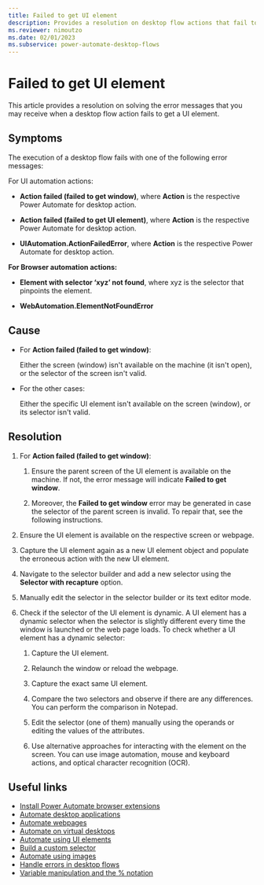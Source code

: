 ```yaml
---
title: Failed to get UI element 
description: Provides a resolution on desktop flow actions that fail to get a UI element.
ms.reviewer: nimoutzo
ms.date: 02/01/2023
ms.subservice: power-automate-desktop-flows
---
```


# Failed to get UI element

This article provides a resolution on solving the error messages that you may receive when a desktop flow action fails to get a UI element.

## Symptoms

The execution of a desktop flow fails with one of the following error messages:

For UI automation actions:

- **Action failed (failed to get window)**, where **Action** is the respective Power Automate for desktop action.

- **Action failed (failed to get UI element)**, where **Action** is the respective Power Automate for desktop action.

- **UIAutomation.ActionFailedError**, where **Action** is the respective Power Automate for desktop action.

**For Browser automation actions:**

- **Element with selector ‘xyz’ not found**, where xyz is the selector that pinpoints the element.

- **WebAutomation.ElementNotFoundError**

## Cause

- For **Action failed (failed to get window)**:

    Either the screen (window) isn't available on the machine (it isn't open), or the selector of the screen isn't valid.

- For the other cases:

    Either the specific UI element isn't available on the screen (window), or its selector isn't valid.

## Resolution

1. For **Action failed (failed to get window)**:

    1. Ensure the parent screen of the UI element is available on the machine. If not, the error message will indicate **Failed to get window**.

    1. Moreover, the **Failed to get window** error may be generated in case the selector of the parent screen is invalid. To repair that, see the following instructions.

1. Ensure the UI element is available on the respective screen or webpage.

1. Capture the UI element again as a new UI element object and populate the erroneous action with the new UI element.

1. Navigate to the selector builder and add a new selector using the **Selector with recapture** option.

1. Manually edit the selector in the selector builder or its text editor mode.

1. Check if the selector of the UI element is dynamic. A UI element has a dynamic selector when the selector is slightly different every time the window is launched or the web page loads. To check whether a UI element has a dynamic selector:

    1. Capture the UI element.

    1. Relaunch the window or reload the webpage.

    1. Capture the exact same UI element.

    1. Compare the two selectors and observe if there are any differences. You can perform the comparison in Notepad.

    1. Edit the selector (one of them) manually using the operands or editing the values of the attributes.

    1. Use alternative approaches for interacting with the element on the screen. You can use image automation, mouse and keyboard actions, and optical character recognition (OCR).

## Useful links

- [Install Power Automate browser extensions](/power-automate/desktop-flows/install-browser-extensions)
- [Automate desktop applications](/power-automate/desktop-flows/desktop-automation)
- [Automate webpages](/power-automate/desktop-flows/automation-web)
- [Automate on virtual desktops](/power-automate/desktop-flows/virtual-desktops)
- [Automate using UI elements](/power-automate/desktop-flows/ui-elements)
- [Build a custom selector](/power-automate/desktop-flows/build-custom-selectors)
- [Automate using images](/power-automate/desktop-flows/images)
- [Handle errors in desktop flows](/power-automate/desktop-flows/errors)
- [Variable manipulation and the % notation](/power-automate/desktop-flows/variable-manipulation)
